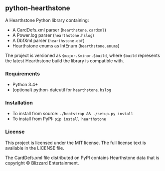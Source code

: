 ## python-hearthstone

A Hearthstone Python library containing:

* A CardDefs.xml parser (`hearthstone.cardxml`)
* A Power.log parser (`hearthstone.hslog`)
* A DbfXml parser (`hearthstone.dbf`)
* Hearthstone enums as IntEnum (`hearthstone.enums`)


The project is versioned as `$major.$minor.$build`, where `$build`
represents the latest Hearthstone build the library is compatible with.


### Requirements

* Python 3.4+
* (optional) python-dateutil for `hearthstone.hslog`


### Installation

* To install from source: `./bootstrap && ./setup.py install`
* To install from PyPI: `pip install hearthstone`


### License

This project is licensed under the MIT license. The full license text is
available in the LICENSE file.

The CardDefs.xml file distributed on PyPI contains Hearthstone data that
is copyright © Blizzard Entertainment.
